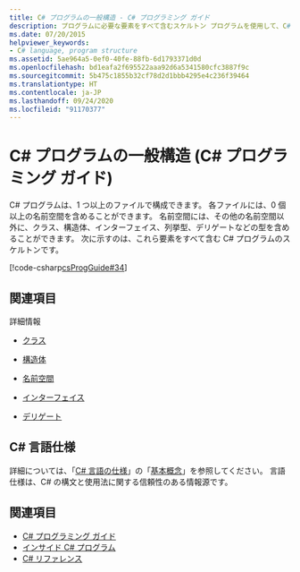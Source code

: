 ```yaml
---
title: C# プログラムの一般構造 - C# プログラミング ガイド
description: プログラムに必要な要素をすべて含むスケルトン プログラムを使用して、C# プログラムの構造について学習します。
ms.date: 07/20/2015
helpviewer_keywords:
- C# language, program structure
ms.assetid: 5ae964a5-0ef0-40fe-88fb-6d1793371d0d
ms.openlocfilehash: bd1eafa2f695522aaa92d6a5341580cfc3887f9c
ms.sourcegitcommit: 5b475c1855b32cf78d2d1bbb4295e4c236f39464
ms.translationtype: HT
ms.contentlocale: ja-JP
ms.lasthandoff: 09/24/2020
ms.locfileid: "91170377"
---
```

# <a name="general-structure-of-a-c-program-c-programming-guide"></a>C# プログラムの一般構造 (C# プログラミング ガイド)

C# プログラムは、1 つ以上のファイルで構成できます。 各ファイルには、0 個以上の名前空間を含めることができます。 名前空間には、その他の名前空間以外に、クラス、構造体、インターフェイス、列挙型、デリゲートなどの型を含めることができます。 次に示すのは、これら要素をすべて含む C# プログラムのスケルトンです。  
  
 [!code-csharp[csProgGuide#34](~/samples/snippets/csharp/VS_Snippets_VBCSharp/csProgGuide/CS/class2.cs#34)]  
  
## <a name="related-sections"></a>関連項目  

 詳細情報  
  
- [クラス](../classes-and-structs/classes.md)  
  
- [構造体](../../language-reference/builtin-types/struct.md)  
  
- [名前空間](../namespaces/index.md)  
  
- [インターフェイス](../interfaces/index.md)  
  
- [デリゲート](../delegates/index.md)  
  
## <a name="c-language-specification"></a>C# 言語仕様  

詳細については、「[C# 言語の仕様](/dotnet/csharp/language-reference/language-specification/introduction)」の「[基本概念](~/_csharplang/spec/basic-concepts.md)」を参照してください。 言語仕様は、C# の構文と使用法に関する信頼性のある情報源です。
  
## <a name="see-also"></a>関連項目

- [C# プログラミング ガイド](../index.md)
- [インサイド C# プログラム](./index.md)
- [C# リファレンス](../../language-reference/index.md)
